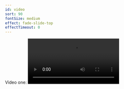 ```yaml
---
id: video
sort: 90
fontSize: medium
effect: fade-slide-top
effectTimeout: 0
---
```


Video one:
![](Video.MOV)